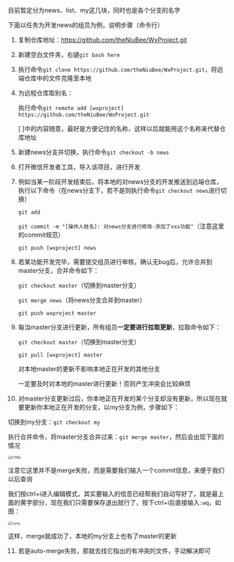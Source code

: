 目前暂定分为news、list、my这几块，同时也是各个分支的名字

下面以任务为开发news的组员为例，说明步骤（命令行）

1. 复制仓库地址：https://github.com/theNiuBee/WxProject.git

2. 新建空白文件夹，右键`git bash here`

3. 执行命令`git clone https://github.com/theNiuBee/WxProject.git`，将远端仓库中的文件克隆至本地

4. 为远程仓库取别名：

   执行命令`git remote add [wxproject] https://github.com/theNiuBee/WxProject.git`

   [ ]中的内容随意，最好是方便记住的名称，这样以后就能用这个名称来代替仓库地址

5. 新建news分支并切换，执行命令`git checkout -b news`

6. 打开微信开发者工具，导入该项目，进行开发

7. 例如当某一阶段开发结束后，将本地的对news分支的开发推送到远端仓库，执行以下命令（在news分支下，若不是则执行命令`git checkout news`进行切换）

   `git add`

   `git commit -m "[操作人姓名]: 对news分支进行修改-添加了xxx功能"`（注意这里的commit规范）

   `git push [wxproject] news`

8. 若某功能开发完毕，需要提交组员进行审核，确认无bug后，允许合并到master分支，合并命令如下：

   `git checkout master`（切换到master分支）

   `git merge news`（将news分支合并到master）

   `git push wxproject master`

9. 每当master分支进行更新，所有组员**一定要进行拉取更新**，拉取命令如下：

   `git checkout master`（切换到master分支）

   `git pull [wxproject] master`

   对本地master的更新不影响本地正在开发的其他分支
   
   一定要及时对本地的master进行更新！否则产生冲突会比较麻烦
   
10. 对master分支更新过后，你本地正在开发的某个分支却没有更新，所以现在就要更新你本地正在开发的分支，以my分支为例，步骤如下：

   切换到my分支：`git checkout my`

   执行合并命令，将master分支合并过来：`git merge master`，然后会出现下面的情况

   <img src="https://i.loli.net/2020/05/20/DBht5TylszoUNVv.png" alt="0.PNG" style="zoom: 50%;" />

   注意它这里并不是merge失败，而是需要我们输入一个commit信息，来便于我们以后查询

   我们按ctrl+i进入编辑模式，其实要输入的信息已经帮我们自动写好了，就是最上面的黄字部分，现在我们只需要保存退出就行了，按下ctrl+i后直接输入`:wq`，如图：

   <img src="https://i.loli.net/2020/05/20/3BHxEYLVbvurDWc.png" alt="2.png" style="zoom:50%;" />

   这样，merge就成功了，本地的my分支上也有了master的更新

11. 若是auto-merge失败，那就去找它指出的有冲突的文件，手动解决即可

